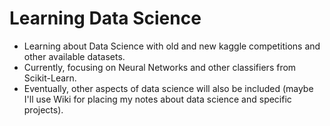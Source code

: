 # Learning Data Science

* Learning about Data Science with old and new kaggle competitions and other available datasets.
* Currently, focusing on Neural Networks and other classifiers from Scikit-Learn.
* Eventually, other aspects of data science will also be included (maybe I'll use Wiki for placing my notes about data science and specific projects).

